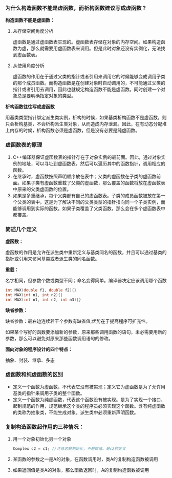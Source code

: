 ### 为什么构造函数不能是虚函数，而析构函数建议写成虚函数？

**构造函数不能是虚函数：**

1. 从存储空间角度分析

   虚函数是通过虚函数表实现的。虚函数表存储在对象的内存空间。如果构造函数为虚，那么就需要用虚函数表来调用。但是此时对象还没有实例化，无法找到虚函数表。

2. 从使用角度分析

   虚函数的作用在于通过父类的指针或者引用来调用它的时候能够变成调用子类的那个成员函数。而构造函数是在创建对象时自动调用的，不可能通过父类的指针或者引用去调用，因此也就规定构造函数不能是虚函数。同时创建一个对象总是要明确指定对象的类型。

**析构函数往往写成虚函数**

​		用基类类型指针绑定派生类实例，析构的时候，如果基类析构函数不是虚函数，则只会析构基类，不会析构派生类对象，从而造成内存泄漏。因此，在有动态分配堆上内存的时候，析构函数必须是虚函数，但是没有必要是纯虚函数。

### 虚函数表的原理

1. C++编译器保证虚函数表的指针存在于对象实例的最前面。因此，通过对象实例的地址，可以寻址到虚函数表，然后可以遍历其中的函数指针，调用相应的函数。
2. 在继承时，虚函数按照声明顺序放在表中；父类的虚函数在子类的虚函数前面。如果子类有虚函数重载了父类的虚函数，那么覆盖的函数将放在虚函数表中原来的父类虚函数的位置。
3. 如果是多重继承，每个父类都有自己的虚函数表。子类的成员函数被放在第一个父类的表中。这是为了解决不同的父类类型的指针指向同一个子类实例，而能够调用到实际的函数。如果子类覆盖了父类函数，那么会在多个虚函数表中都覆盖。

### 简述几个定义

**虚函数：**

虚函数的作用是允许在派生类中重新定义与基类同名的函数，并且可以通过基类的指针或引用来访问基类或者派生类的同名函数。

**重载：**

名字相同，但参数个数或类型不同；命名变得简单。编译器决定应该调用哪个函数

```c++
int MAX(double f1, double f2){}
int MAX(int n1, int n2){}
int MAX(int n1, int n2, int n3){}
```

**缺省参数：**

缺省参数：最右边连续若干个参数有缺省值;优势在于提高程序可扩充性。

如果某个写好的函数要添加新的参数，原来那些调用函数的语句，未必需要用新的参数，那么可以避免对原来那些函数调用语句的修改。

**面向对象的程序设计的四个特点：**

抽象、封装、继承、多态

### 虚函数和纯虚函数的区别

- 定义一个函数为虚函数，不代表它没有被实现；定义它为虚函数是为了允许用基类的指针来调用子类的整个函数。
- 定义一个函数为纯虚函数，代表这个函数没有被实现。是为了实现一个接口，起到规范的作用，规范继承这个类的程序员必须实现这个函数。含有纯虚函数的类称为抽象类，不能生成对象。派生类中必须重新声明函数。

### 复制构造函数起作用的三种情况：

1. 用一个对象初始化另一个对象

   ```c++
   Complex c2 = c1; //注意这是初始化，不是赋值。是c2的定义
   ```

2. 某函数的参数之一是A的对象，在函数调用时，类A的复制构造函数被调用

3. 如果返回值是类A的对象，那么函数返回时，A的复制构造函数被调用

